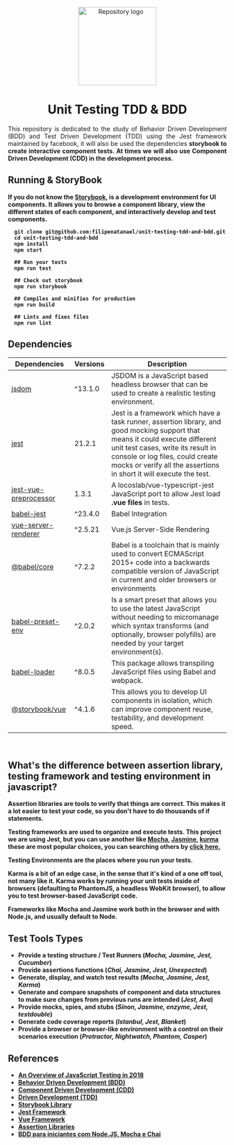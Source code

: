 <p align="center"><a href="#" target="_blank"><img width="180" src="https://ramiresnascimento.files.wordpress.com/2017/08/tdd.png" alt="Repository logo"></a></p>

<h1 align="center">Unit Testing TDD & BDD</h1>

<p align="justify">
This repository is dedicated to the study of Behavior Driven Development (BDD) and Test Driven Development (TDD) using the Jest framework maintained by facebook, it will also be used the dependencies <b> storybook </ b> to create interactive component tests. At times we will also use <b> Component Driven Development (CDD) </ b> in the development process.
</p>


## Running & StoryBook

If you do not know the [Storybook](https://github.com/storybooks/storybook), is a development environment for UI components. It allows you to browse a component library, view the different states of each component, and interactively develop and test components.

```shell
  git clone git@github.com:filipenatanael/unit-testing-tdd-and-bdd.git
  cd unit-testing-tdd-and-bdd
  npm install
  npm start
 
  ## Run your tests
  npm run test
  
  ## Check out storybook
  npm run storybook
  
  ## Compiles and minifies for production
  npm run build
  
  ## Lints and fixes files
  npm run lint
```

## Dependencies

|  Dependencies | Versions | Description |
|---|---|---|
|  [jsdom](https://github.com/jsdom/jsdom) | ^13.1.0 | JSDOM is a JavaScript based headless browser that can be used to create a realistic testing environment. |
|  [jest](https://jestjs.io/) | 21.2.1 | Jest is a framework which have a task runner, assertion library, and good mocking support that means it could execute different unit test cases, write its result in console or log files, could create mocks or verify all the assertions in short it will execute the test. | 
|  [jest-vue-preprocessor](https://www.npmjs.com/package/jest-vue-preprocessor) | 1.3.1 | A locoslab/vue-typescript-jest JavaScript port to allow Jest load **.vue files** in tests. |
|  [babel-jest](https://www.npmjs.com/package/babel-jest) | ^23.4.0 | Babel Integration |
|  [vue-server-renderer](https://www.npmjs.com/package/vue-server-renderer) | ^2.5.21 | Vue.js Server-Side Rendering |
|  [@babel/core](https://babeljs.io/docs/en/next/babel-core.html) | ^7.2.2 | Babel is a toolchain that is mainly used to convert ECMAScript 2015+ code into a backwards compatible version of JavaScript in current and older browsers or environments |
|  [babel-preset-env](https://babeljs.io/docs/en/babel-preset-env) | ^2.0.2 | Is a smart preset that allows you to use the latest JavaScript without needing to micromanage which syntax transforms (and optionally, browser polyfills) are needed by your target environment(s). |
|  [babel-loader](https://github.com/babel/babel-loader) | ^8.0.5 | This package allows transpiling JavaScript files using Babel and webpack. |
|  [@storybook/vue](https://github.com/storybooks/storybook) | ^4.1.6 | This allows you to develop UI components in isolation, which can improve component reuse, testability, and development speed. |

</br>

## What's the difference between assertion library, testing framework and testing environment in javascript?

**Assertion libraries** are tools to verify that things are correct.
This makes it a lot easier to test your code, so you don't have to do thousands of **if** statements.

**Testing frameworks** are used to organize and execute tests. This project we are using **Jest**, but you can use another like [Mocha](https://mochajs.org/), [Jasmine](https://jasmine.github.io/), [kurma](https://github.com/karma-runner/karma) these are most popular choices, you can searching others by [click here.](https://medium.com/welldone-software/an-overview-of-javascript-testing-in-2018-f68950900bc3)

**Testing Environments** are the places where you run your tests.

Karma is a bit of an edge case, in the sense that it's kind of a one off tool, not many like it. Karma works by running your unit tests inside of browsers (defaulting to PhantomJS, a headless WebKit browser), to allow you to test browser-based JavaScript code.

Frameworks like Mocha and Jasmine work both in the browser and with Node.js, and usually default to Node.

## Test Tools Types

- Provide a **testing structure / Test Runners** (*Mocha, Jasmine, Jest, Cucumber*)
- Provide **assertions functions** (*Chai, Jasmine, Jest, Unexpected*)
- Generate, **display, and watch** test results (*Mocha, Jasmine, Jest, Karma*)
- Generate and compare **snapshots** of component and data structures to make sure changes from previous runs are intended (*Jest, Ava*)
- Provide **mocks, spies, and stubs** (*Sinon, Jasmine, enzyme, Jest, testdouble*)
- Generate code **coverage** reports (*Istanbul, Jest, Blanket*)
- Provide a **browser or browser-like environment** with a control on their scenarios execution (*Protractor, Nightwatch, Phantom, Casper*)

## References

- [An Overview of JavaScript Testing in 2018](https://medium.com/welldone-software/an-overview-of-javascript-testing-in-2018-f68950900bc3)
- [Behavior Driven Development (BDD)](https://www.sitepoint.com/bdd-javascript-cucumber-gherkin/)
- [Component Driven Development (CDD)](https://blog.hichroma.com/component-driven-development-ce1109d56c8e)
- [Driven Development (TDD)](https://blog.da2k.com.br/2015/01/06/pensando-tdd-com-javascript/)
- [Storybook Library](https://storybook.js.org/)
- [Jest Framework](https://jestjs.io/)
- [Vue Framework](https://br.vuejs.org)
- [Assertion Libraries ](https://stackoverflow.com/questions/25678063/whats-the-difference-between-assertion-library-testing-framework-and-testing-ekurma)
- [BDD para iniciantes com Node.JS, Mocha e Chai](https://medium.com/@hbarcelos/bdd-para-iniciantes-com-node-js-mocha-and-chai-649d13f9564)

